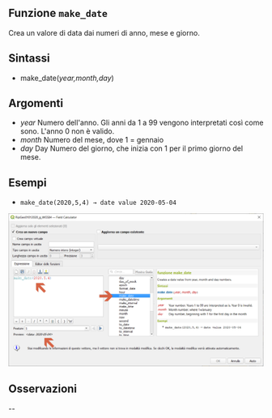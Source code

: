 ## Funzione `make_date`

Crea un valore di data dai numeri di anno, mese e giorno.

## Sintassi

* make_date(_year,month,day_)

## Argomenti

* _year_ Numero dell'anno. Gli anni da 1 a 99 vengono interpretati così come sono. L'anno 0 non è valido.
* _month_ Numero del mese, dove 1 = gennaio
* _day_ Day Numero del giorno, che inizia con 1 per il primo giorno del mese.

## Esempi

* `make_date(2020,5,4) → date value 2020-05-04`

![](/img/data_e_ora/make_date1.png)

## Osservazioni

--
